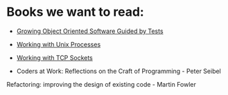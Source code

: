 # Books we want to read:

* [Growing Object Oriented Software Guided by
Tests](http://www.amazon.com/Growing-Object-Oriented-Software-Guided-Tests/dp/0321503627/ref=sr_1_1?ie=UTF8&qid=1351957164&sr=8-1&keywords=object+oriented+software+guided+by+tests)

* [Working with Unix
Processes](http://pragprog.com/book/jsunix/working-with-unix-processes)

* [Working with TCP Sockets](http://workingwithtcpsockets.com/)

* Coders at Work: Reflections on the Craft of Programming - Peter Seibel

Refactoring: improving the design of existing code - Martin Fowler